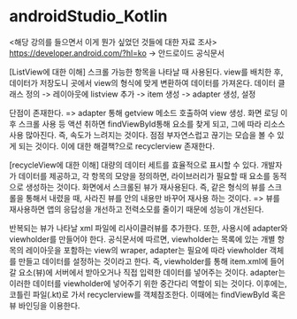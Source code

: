 # androidStudio_Kotlin
<해당 강의를 들으면서 이게 뭔가 싶었던 것들에 대한 자료 조사>
https://developer.android.com/?hl=ko -> 안드로이드 공식문서

[ListView에 대한 이해]
스크롤 가능한 항목을 나타날 때 사용된다. view를 배치한 후, 데이터가 저장도니 곳에서 view의 형식에 맞게 변환하여 데이터를 가져온다.
데이터 클래스 정의 -> 레이아웃에 listview 추가 -> item 생성 -> adapter 생성, 설정

단점이 존재한다. => adapter 통해 getview 메소드 호출하여 view 생성. 화면 로딩 이후 스크롤 사용 등 액션 취하면 findViewById통해 요소를 찾게 되고, 그에 따라 리소스 사용 많아진다.
즉, 속도가 느려지는 것이다. 점점 부자연스럽고 끊기는 모습을 볼 수 있게 되는 것이다.
이에 대한 해결책?으로 recyclerview 존재한다.

[recycleView에 대한 이해]
대량의 데이터 세트를 효율적으로 표시할 수 있다. 개발자가 데이터를 제공하고, 각 항목의 모양을 정의하면, 라이브러리가 필요할 때 요소를 동적으로 생성하는 것이다.
화면에서 스크롤된 뷰가 재사용된다. 즉, 같은 형식의 뷰를 스크롤을 통해서 내렸을 때, 사라진 뷰를 안의 내용만 바꾸어 재사용 하는 것이다.
=> 뷰를 재사용하면 앱의 응답성을 개선하고 전력소모를 줄이기 때문에 성능이 개선된다.

반복되는 뷰가 나타날 xml 파일에 리사이클러뷰를 추가한다.
또한, 사용시에 adapter와 viewholder를 만들어야 한다. 공식문서에 따르면, viewholder는 목록에 있는 개별 항목의 레이아웃을 포함하는 view의 wraper, adapter는 필요에 따라 viewholder 객체를 만들고 데이터를 설정하는 것이라고 한다.
즉, viewholder를 통해 item.xml에 들어갈 요소(뷰)에 서버에서 받아오거나 직접 입력한 데이터를 넣어주는 것이다.
adapter는 이러한 데이터를 viewholder에 넣어주기 위한 중간다리 역할이 되는 것이다.
이후에는, 코틀린 파일(.kt)로 가서 recyclerview를 객체참조한다. 이때에는 findViewById 혹은 뷰 바인딩을 이용한다.

